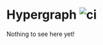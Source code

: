 # Hypergraph ![ci](https://github.com/yamafaktory/hypergraph/workflows/ci/badge.svg)

Nothing to see here yet!
